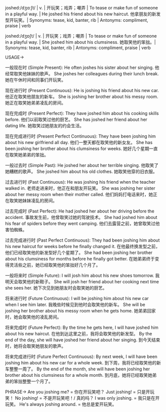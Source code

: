joshed:/dʒɑːʃt/ | v. | 开玩笑；戏弄；嘲弄 | To tease or make fun of someone in a playful way. | He joshed his friend about his new haircut. 他拿朋友的新发型开玩笑。|  Synonyms: tease, kid, banter, rib | Antonyms:  compliment, praise | verb

joshed:/dʒɒʃt/ | v. | 开玩笑；戏弄；嘲弄 | To tease or make fun of someone in a playful way. | She joshed him about his clumsiness. 她取笑他的笨拙。| Synonyms: tease, kid, banter, rib | Antonyms: compliment, praise | verb


USAGE->

一般现在时 (Simple Present):
He often joshes his sister about her singing. 他经常取笑他妹妹的歌声。
She joshes her colleagues during their lunch break.  她在午休时间和同事们开玩笑。


现在进行时 (Present Continuous):
He is joshing his friend about his new car. 他正在取笑他朋友的新车。
She is joshing her brother about his messy room. 她正在取笑她弟弟凌乱的房间。


现在完成时 (Present Perfect):
They have joshed him about his cooking skills before. 他们以前取笑过他的厨艺。
She has joshed her friend about her dating life. 她取笑过她朋友的约会生活。


现在完成进行时 (Present Perfect Continuous):
They have been joshing him about his new girlfriend all day. 他们一整天都在取笑他的新女友。
She has been joshing her brother about his clumsiness for weeks. 她好几个星期一直在取笑她弟弟的笨拙。


一般过去时 (Simple Past):
He joshed her about her terrible singing. 他取笑了她糟糕的歌声。
She joshed him about his old clothes. 她取笑他穿的旧衣服。


过去进行时 (Past Continuous):
He was joshing his friend when the teacher walked in. 老师走进来时，他正在和朋友开玩笑。
She was joshing her sister about her messy room when their mother called. 他们妈妈打电话来时，她正在取笑她妹妹凌乱的房间。


过去完成时 (Past Perfect):
He had joshed her about her driving before the accident. 事故发生前，他曾取笑过她的驾驶技术。
She had joshed him about his fear of spiders before they went camping. 他们去露营之前，她曾取笑过他害怕蜘蛛。


过去完成进行时 (Past Perfect Continuous):
They had been joshing him about his new haircut for weeks before he finally changed it.  在他最终换发型之前，他们已经取笑他的新发型好几个星期了。
She had been joshing her brother about his clumsiness for months before he finally got better.  在她弟弟终于变得灵活些之前，她已经取笑他的笨拙好几个月了。


一般将来时 (Simple Future):
I will josh him about his new shoes tomorrow. 我明天会取笑他的新鞋子。
She will josh her friend about her cooking next time she sees her. 她下次见到她朋友时会取笑她的厨艺。


将来进行时 (Future Continuous):
I will be joshing him about his new car when I see him later. 我晚些时候见到他时会取笑他的新车。
She will be joshing her brother about his messy room when he gets home. 她弟弟回家时，她会取笑他的凌乱房间。


将来完成时 (Future Perfect):
By the time he gets here, I will have joshed him about his new haircut.  在他到达这里之前，我将会取笑他的新发型。
By the end of the day, she will have joshed her friend about her singing. 到今天结束时，她将会取笑她朋友的歌声。


将来完成进行时 (Future Perfect Continuous):
By next week, I will have been joshing him about his new car for a whole week. 到下周，我将已经取笑他的新车整整一周了。
By the end of the month, she will have been joshing her brother about his clumsiness for a whole month. 到月底，她将已经取笑她弟弟的笨拙整整一个月了。


PHRASE->
Are you joshing me? = 你在开玩笑吧？
Just joshing! = 只是开玩笑！
No joshing! = 不是开玩笑吧！/ 真的吗？
I was only joshing. = 我只是在开玩笑。
He's always joshing around. = 他总是爱开玩笑。
